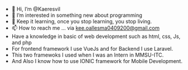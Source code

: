- 👋 Hi, I’m @Kaeresvil
- 👀 I’m interested in something new about programming
- 🌱 Keep it learning, once you stop learning, you stop living.
- 📫 How to reach me ... via kee.oallesma0409200@gmail.com
- Have a knowledge in basic of web development such as html, css, Js, and php 
- For frontend framework I use VueJs and for Backend I use Laravel.
- This two framewoks I used when I was an Intern in MMSU-ITC.
- And Also I know how to use IONIC framework for Mobile Development.

<!---
Kaeresvil/Kaeresvil is a ✨ special ✨ repository because its `README.md` (this file) appears on your GitHub profile.
You can click the Preview link to take a look at your changes.
--->
